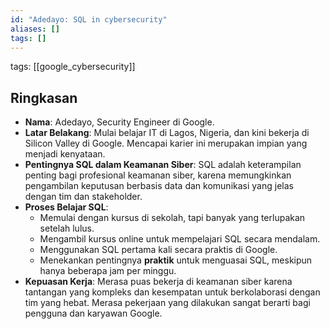 ```yaml
---
id: "Adedayo: SQL in cybersecurity"
aliases: []
tags: []
---
```


tags: [[google_cybersecurity]]

## **Ringkasan**

- **Nama**: Adedayo, Security Engineer di Google.
- **Latar Belakang**: Mulai belajar IT di Lagos, Nigeria, dan kini bekerja di Silicon Valley di Google. Mencapai karier ini merupakan impian yang menjadi kenyataan.
- **Pentingnya SQL dalam Keamanan Siber**: SQL adalah keterampilan penting bagi profesional keamanan siber, karena memungkinkan pengambilan keputusan berbasis data dan komunikasi yang jelas dengan tim dan stakeholder.
- **Proses Belajar SQL**:
  - Memulai dengan kursus di sekolah, tapi banyak yang terlupakan setelah lulus.
  - Mengambil kursus online untuk mempelajari SQL secara mendalam.
  - Menggunakan SQL pertama kali secara praktis di Google.
  - Menekankan pentingnya **praktik** untuk menguasai SQL, meskipun hanya beberapa jam per minggu.
- **Kepuasan Kerja**: Merasa puas bekerja di keamanan siber karena tantangan yang kompleks dan kesempatan untuk berkolaborasi dengan tim yang hebat. Merasa pekerjaan yang dilakukan sangat berarti bagi pengguna dan karyawan Google.
